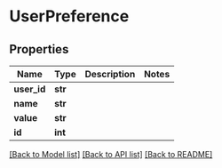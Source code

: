 # UserPreference

## Properties
Name | Type | Description | Notes
------------ | ------------- | ------------- | -------------
**user_id** | **str** |  | 
**name** | **str** |  | 
**value** | **str** |  | 
**id** | **int** |  | 

[[Back to Model list]](../README.md#documentation-for-models) [[Back to API list]](../README.md#documentation-for-api-endpoints) [[Back to README]](../README.md)


